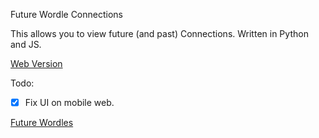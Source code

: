 Future Wordle Connections

This allows you to view future (and past) Connections. Written in Python and JS.

[Web Version](https://slowpoke111.github.io/Future-Connections/)

Todo:
- [x] Fix UI on mobile web.


 [Future Wordles](slowpoke111.github.io/Future-Wordle/) 
